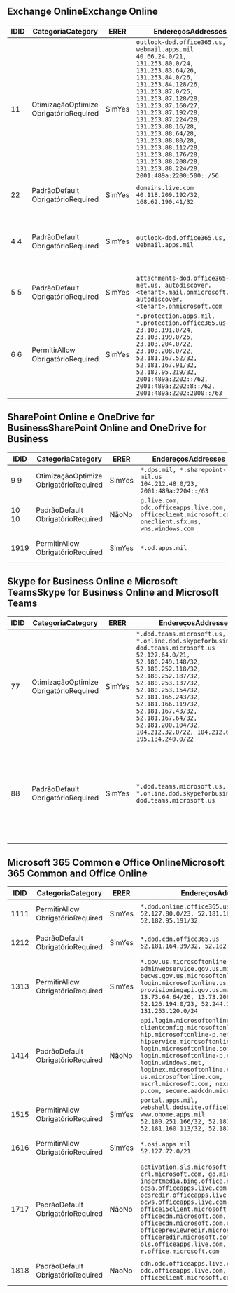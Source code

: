 <!--THIS FILE IS AUTOMATICALLY GENERATED. MANUAL CHANGES WILL BE OVERWRITTEN.-->
<!--Please contact the Office 365 Endpoints team with any questions.-->
<!--USGovDoD endpoints version 2019012800-->
<!--File generated 2019-01-28 11:00:18.3877-->

## <a name="exchange-online"></a><span data-ttu-id="82bc4-101">Exchange Online</span><span class="sxs-lookup"><span data-stu-id="82bc4-101">Exchange Online</span></span>

<span data-ttu-id="82bc4-102">ID</span><span class="sxs-lookup"><span data-stu-id="82bc4-102">ID</span></span> | <span data-ttu-id="82bc4-103">Categoria</span><span class="sxs-lookup"><span data-stu-id="82bc4-103">Category</span></span> | <span data-ttu-id="82bc4-104">ER</span><span class="sxs-lookup"><span data-stu-id="82bc4-104">ER</span></span> | <span data-ttu-id="82bc4-105">Endereços</span><span class="sxs-lookup"><span data-stu-id="82bc4-105">Addresses</span></span> | <span data-ttu-id="82bc4-106">Portas</span><span class="sxs-lookup"><span data-stu-id="82bc4-106">Ports</span></span>
-- | -------------------- | --- | ---------------------------------------------------------------------------------------------------------------------------------------------------------------------------------------------------------------------------------------------------------------------------------------------------------------------------------------------------------------------------------------------- | -------------------------------
<span data-ttu-id="82bc4-107">1</span><span class="sxs-lookup"><span data-stu-id="82bc4-107">1</span></span> | <span data-ttu-id="82bc4-108">Otimização</span><span class="sxs-lookup"><span data-stu-id="82bc4-108">Optimize</span></span><BR><span data-ttu-id="82bc4-109">Obrigatório</span><span class="sxs-lookup"><span data-stu-id="82bc4-109">Required</span></span> | <span data-ttu-id="82bc4-110">Sim</span><span class="sxs-lookup"><span data-stu-id="82bc4-110">Yes</span></span> | `outlook-dod.office365.us, webmail.apps.mil`<BR>`40.66.24.0/21, 131.253.80.0/24, 131.253.83.64/26, 131.253.84.0/26, 131.253.84.128/26, 131.253.87.0/25, 131.253.87.128/28, 131.253.87.160/27, 131.253.87.192/28, 131.253.87.224/28, 131.253.88.16/28, 131.253.88.64/28, 131.253.88.80/28, 131.253.88.112/28, 131.253.88.176/28, 131.253.88.208/28, 131.253.88.224/28, 2001:489a:2200:500::/56` | <span data-ttu-id="82bc4-111">**TCP:** 443, 80</span><span class="sxs-lookup"><span data-stu-id="82bc4-111">**TCP:** 443, 80</span></span>
<span data-ttu-id="82bc4-112">2</span><span class="sxs-lookup"><span data-stu-id="82bc4-112">2</span></span> | <span data-ttu-id="82bc4-113">Padrão</span><span class="sxs-lookup"><span data-stu-id="82bc4-113">Default</span></span><BR><span data-ttu-id="82bc4-114">Obrigatório</span><span class="sxs-lookup"><span data-stu-id="82bc4-114">Required</span></span> | <span data-ttu-id="82bc4-115">Sim</span><span class="sxs-lookup"><span data-stu-id="82bc4-115">Yes</span></span> | `domains.live.com`<BR>`40.118.209.192/32, 168.62.190.41/32` | <span data-ttu-id="82bc4-116">**TCP:** 443, 80</span><span class="sxs-lookup"><span data-stu-id="82bc4-116">**TCP:** 443, 80</span></span>
<span data-ttu-id="82bc4-117">4 </span><span class="sxs-lookup"><span data-stu-id="82bc4-117">4</span></span> | <span data-ttu-id="82bc4-118">Padrão</span><span class="sxs-lookup"><span data-stu-id="82bc4-118">Default</span></span><BR><span data-ttu-id="82bc4-119">Obrigatório</span><span class="sxs-lookup"><span data-stu-id="82bc4-119">Required</span></span> | <span data-ttu-id="82bc4-120">Sim</span><span class="sxs-lookup"><span data-stu-id="82bc4-120">Yes</span></span> | `outlook-dod.office365.us, webmail.apps.mil` | <span data-ttu-id="82bc4-121">**TCP:** 143, 25, 587, 993, 995</span><span class="sxs-lookup"><span data-stu-id="82bc4-121">**TCP:** 143, 25, 587, 993, 995</span></span>
<span data-ttu-id="82bc4-122">5 </span><span class="sxs-lookup"><span data-stu-id="82bc4-122">5</span></span> | <span data-ttu-id="82bc4-123">Padrão</span><span class="sxs-lookup"><span data-stu-id="82bc4-123">Default</span></span><BR><span data-ttu-id="82bc4-124">Obrigatório</span><span class="sxs-lookup"><span data-stu-id="82bc4-124">Required</span></span> | <span data-ttu-id="82bc4-125">Sim</span><span class="sxs-lookup"><span data-stu-id="82bc4-125">Yes</span></span> | `attachments-dod.office365-net.us, autodiscover.<tenant>.mail.onmicrosoft.com, autodiscover.<tenant>.onmicrosoft.com` | <span data-ttu-id="82bc4-126">**TCP:** 443, 80</span><span class="sxs-lookup"><span data-stu-id="82bc4-126">**TCP:** 443, 80</span></span>
<span data-ttu-id="82bc4-127">6 </span><span class="sxs-lookup"><span data-stu-id="82bc4-127">6</span></span> | <span data-ttu-id="82bc4-128">Permitir</span><span class="sxs-lookup"><span data-stu-id="82bc4-128">Allow</span></span><BR><span data-ttu-id="82bc4-129">Obrigatório</span><span class="sxs-lookup"><span data-stu-id="82bc4-129">Required</span></span> | <span data-ttu-id="82bc4-130">Sim</span><span class="sxs-lookup"><span data-stu-id="82bc4-130">Yes</span></span> | `*.protection.apps.mil, *.protection.office365.us`<BR>`23.103.191.0/24, 23.103.199.0/25, 23.103.204.0/22, 23.103.208.0/22, 52.181.167.52/32, 52.181.167.91/32, 52.182.95.219/32, 2001:489a:2202::/62, 2001:489a:2202:8::/62, 2001:489a:2202:2000::/63` | <span data-ttu-id="82bc4-131">**TCP:** 25, 443</span><span class="sxs-lookup"><span data-stu-id="82bc4-131">**TCP:** 25, 443</span></span>

## <a name="sharepoint-online-and-onedrive-for-business"></a><span data-ttu-id="82bc4-132">SharePoint Online e OneDrive for Business</span><span class="sxs-lookup"><span data-stu-id="82bc4-132">SharePoint Online and OneDrive for Business</span></span>

<span data-ttu-id="82bc4-133">ID</span><span class="sxs-lookup"><span data-stu-id="82bc4-133">ID</span></span> | <span data-ttu-id="82bc4-134">Categoria</span><span class="sxs-lookup"><span data-stu-id="82bc4-134">Category</span></span> | <span data-ttu-id="82bc4-135">ER</span><span class="sxs-lookup"><span data-stu-id="82bc4-135">ER</span></span> | <span data-ttu-id="82bc4-136">Endereços</span><span class="sxs-lookup"><span data-stu-id="82bc4-136">Addresses</span></span> | <span data-ttu-id="82bc4-137">Portas</span><span class="sxs-lookup"><span data-stu-id="82bc4-137">Ports</span></span>
-- | -------------------- | --- | ---------------------------------------------------------------------------------------------------- | ----------------
<span data-ttu-id="82bc4-138">9 </span><span class="sxs-lookup"><span data-stu-id="82bc4-138">9</span></span> | <span data-ttu-id="82bc4-139">Otimização</span><span class="sxs-lookup"><span data-stu-id="82bc4-139">Optimize</span></span><BR><span data-ttu-id="82bc4-140">Obrigatório</span><span class="sxs-lookup"><span data-stu-id="82bc4-140">Required</span></span> | <span data-ttu-id="82bc4-141">Sim</span><span class="sxs-lookup"><span data-stu-id="82bc4-141">Yes</span></span> | `*.dps.mil, *.sharepoint-mil.us`<BR>`104.212.48.0/23, 2001:489a:2204::/63` | <span data-ttu-id="82bc4-142">**TCP:** 443, 80</span><span class="sxs-lookup"><span data-stu-id="82bc4-142">**TCP:** 443, 80</span></span>
<span data-ttu-id="82bc4-143">10 </span><span class="sxs-lookup"><span data-stu-id="82bc4-143">10</span></span> | <span data-ttu-id="82bc4-144">Padrão</span><span class="sxs-lookup"><span data-stu-id="82bc4-144">Default</span></span><BR><span data-ttu-id="82bc4-145">Obrigatório</span><span class="sxs-lookup"><span data-stu-id="82bc4-145">Required</span></span> | <span data-ttu-id="82bc4-146">Não</span><span class="sxs-lookup"><span data-stu-id="82bc4-146">No</span></span> | `g.live.com, odc.officeapps.live.com, officeclient.microsoft.com, oneclient.sfx.ms, wns.windows.com` | <span data-ttu-id="82bc4-147">**TCP:** 443, 80</span><span class="sxs-lookup"><span data-stu-id="82bc4-147">**TCP:** 443, 80</span></span>
<span data-ttu-id="82bc4-148">19</span><span class="sxs-lookup"><span data-stu-id="82bc4-148">19</span></span> | <span data-ttu-id="82bc4-149">Permitir</span><span class="sxs-lookup"><span data-stu-id="82bc4-149">Allow</span></span><BR><span data-ttu-id="82bc4-150">Obrigatório</span><span class="sxs-lookup"><span data-stu-id="82bc4-150">Required</span></span> | <span data-ttu-id="82bc4-151">Sim</span><span class="sxs-lookup"><span data-stu-id="82bc4-151">Yes</span></span> | `*.od.apps.mil` | <span data-ttu-id="82bc4-152">**TCP:** 443, 80</span><span class="sxs-lookup"><span data-stu-id="82bc4-152">**TCP:** 443, 80</span></span>

## <a name="skype-for-business-online-and-microsoft-teams"></a><span data-ttu-id="82bc4-153">Skype for Business Online e Microsoft Teams</span><span class="sxs-lookup"><span data-stu-id="82bc4-153">Skype for Business Online and Microsoft Teams</span></span>

<span data-ttu-id="82bc4-154">ID</span><span class="sxs-lookup"><span data-stu-id="82bc4-154">ID</span></span> | <span data-ttu-id="82bc4-155">Categoria</span><span class="sxs-lookup"><span data-stu-id="82bc4-155">Category</span></span> | <span data-ttu-id="82bc4-156">ER</span><span class="sxs-lookup"><span data-stu-id="82bc4-156">ER</span></span> | <span data-ttu-id="82bc4-157">Endereços</span><span class="sxs-lookup"><span data-stu-id="82bc4-157">Addresses</span></span> | <span data-ttu-id="82bc4-158">Portas</span><span class="sxs-lookup"><span data-stu-id="82bc4-158">Ports</span></span>
-- | -------------------- | --- | -------------------------------------------------------------------------------------------------------------------------------------------------------------------------------------------------------------------------------------------------------------------------------------------------------------------------------------------------------- | --------------------------------------------------
<span data-ttu-id="82bc4-159">7</span><span class="sxs-lookup"><span data-stu-id="82bc4-159">7</span></span> | <span data-ttu-id="82bc4-160">Otimização</span><span class="sxs-lookup"><span data-stu-id="82bc4-160">Optimize</span></span><BR><span data-ttu-id="82bc4-161">Obrigatório</span><span class="sxs-lookup"><span data-stu-id="82bc4-161">Required</span></span> | <span data-ttu-id="82bc4-162">Sim</span><span class="sxs-lookup"><span data-stu-id="82bc4-162">Yes</span></span> | `*.dod.teams.microsoft.us, *.online.dod.skypeforbusiness.us, dod.teams.microsoft.us`<BR>`52.127.64.0/21, 52.180.249.148/32, 52.180.252.118/32, 52.180.252.187/32, 52.180.253.137/32, 52.180.253.154/32, 52.181.165.243/32, 52.181.166.119/32, 52.181.167.43/32, 52.181.167.64/32, 52.181.200.104/32, 104.212.32.0/22, 104.212.60.0/23, 195.134.240.0/22` | <span data-ttu-id="82bc4-163">**TCP:** 443</span><span class="sxs-lookup"><span data-stu-id="82bc4-163">**TCP:** 443</span></span><BR><span data-ttu-id="82bc4-164">**UDP:** 3478, 3479, 3480, 3481</span><span class="sxs-lookup"><span data-stu-id="82bc4-164">**UDP:** 3478, 3479, 3480, 3481</span></span>
<span data-ttu-id="82bc4-165">8</span><span class="sxs-lookup"><span data-stu-id="82bc4-165">8</span></span> | <span data-ttu-id="82bc4-166">Padrão</span><span class="sxs-lookup"><span data-stu-id="82bc4-166">Default</span></span><BR><span data-ttu-id="82bc4-167">Obrigatório</span><span class="sxs-lookup"><span data-stu-id="82bc4-167">Required</span></span> | <span data-ttu-id="82bc4-168">Sim</span><span class="sxs-lookup"><span data-stu-id="82bc4-168">Yes</span></span> | `*.dod.teams.microsoft.us, *.online.dod.skypeforbusiness.us, dod.teams.microsoft.us` | <span data-ttu-id="82bc4-169">**TCP:** 5061, 50000-59999</span><span class="sxs-lookup"><span data-stu-id="82bc4-169">**TCP:** 5061, 50000-59999</span></span><BR><span data-ttu-id="82bc4-170">**UDP:** 50000-59999</span><span class="sxs-lookup"><span data-stu-id="82bc4-170">**UDP:** 50000-59999</span></span>

## <a name="microsoft-365-common-and-office-online"></a><span data-ttu-id="82bc4-171">Microsoft 365 Common e Office Online</span><span class="sxs-lookup"><span data-stu-id="82bc4-171">Microsoft 365 Common and Office Online</span></span>

<span data-ttu-id="82bc4-172">ID</span><span class="sxs-lookup"><span data-stu-id="82bc4-172">ID</span></span> | <span data-ttu-id="82bc4-173">Categoria</span><span class="sxs-lookup"><span data-stu-id="82bc4-173">Category</span></span> | <span data-ttu-id="82bc4-174">ER</span><span class="sxs-lookup"><span data-stu-id="82bc4-174">ER</span></span> | <span data-ttu-id="82bc4-175">Endereços</span><span class="sxs-lookup"><span data-stu-id="82bc4-175">Addresses</span></span> | <span data-ttu-id="82bc4-176">Portas</span><span class="sxs-lookup"><span data-stu-id="82bc4-176">Ports</span></span>
-- | ------------------- | --- | ---------------------------------------------------------------------------------------------------------------------------------------------------------------------------------------------------------------------------------------------------------------------------------------------------------------------------------------------------------------------------------------------- | ----------------
<span data-ttu-id="82bc4-177">11</span><span class="sxs-lookup"><span data-stu-id="82bc4-177">11</span></span> | <span data-ttu-id="82bc4-178">Permitir</span><span class="sxs-lookup"><span data-stu-id="82bc4-178">Allow</span></span><BR><span data-ttu-id="82bc4-179">Obrigatório</span><span class="sxs-lookup"><span data-stu-id="82bc4-179">Required</span></span> | <span data-ttu-id="82bc4-180">Sim</span><span class="sxs-lookup"><span data-stu-id="82bc4-180">Yes</span></span> | `*.dod.online.office365.us`<BR>`52.127.80.0/23, 52.181.164.39/32, 52.182.95.191/32` | <span data-ttu-id="82bc4-181">**TCP:** 443</span><span class="sxs-lookup"><span data-stu-id="82bc4-181">**TCP:** 443</span></span>
<span data-ttu-id="82bc4-182">12</span><span class="sxs-lookup"><span data-stu-id="82bc4-182">12</span></span> | <span data-ttu-id="82bc4-183">Padrão</span><span class="sxs-lookup"><span data-stu-id="82bc4-183">Default</span></span><BR><span data-ttu-id="82bc4-184">Obrigatório</span><span class="sxs-lookup"><span data-stu-id="82bc4-184">Required</span></span> | <span data-ttu-id="82bc4-185">Sim</span><span class="sxs-lookup"><span data-stu-id="82bc4-185">Yes</span></span> | `*.dod.cdn.office365.us`<BR>`52.181.164.39/32, 52.182.95.191/32` | <span data-ttu-id="82bc4-186">**TCP:** 443</span><span class="sxs-lookup"><span data-stu-id="82bc4-186">**TCP:** 443</span></span>
<span data-ttu-id="82bc4-187">13</span><span class="sxs-lookup"><span data-stu-id="82bc4-187">13</span></span> | <span data-ttu-id="82bc4-188">Permitir</span><span class="sxs-lookup"><span data-stu-id="82bc4-188">Allow</span></span><BR><span data-ttu-id="82bc4-189">Obrigatório</span><span class="sxs-lookup"><span data-stu-id="82bc4-189">Required</span></span> | <span data-ttu-id="82bc4-190">Sim</span><span class="sxs-lookup"><span data-stu-id="82bc4-190">Yes</span></span> | `*.gov.us.microsoftonline.com, adminwebservice.gov.us.microsoftonline.com, becws.gov.us.microsoftonline.com, login.microsoftonline.us, provisioningapi.gov.us.microsoftonline.com`<BR>`13.73.64.64/26, 13.73.208.128/25, 52.126.194.0/23, 52.244.120.128/25, 131.253.120.0/24` | <span data-ttu-id="82bc4-191">**TCP:** 443</span><span class="sxs-lookup"><span data-stu-id="82bc4-191">**TCP:** 443</span></span>
<span data-ttu-id="82bc4-192">14</span><span class="sxs-lookup"><span data-stu-id="82bc4-192">14</span></span> | <span data-ttu-id="82bc4-193">Padrão</span><span class="sxs-lookup"><span data-stu-id="82bc4-193">Default</span></span><BR><span data-ttu-id="82bc4-194">Obrigatório</span><span class="sxs-lookup"><span data-stu-id="82bc4-194">Required</span></span> | <span data-ttu-id="82bc4-195">Não</span><span class="sxs-lookup"><span data-stu-id="82bc4-195">No</span></span> | `api.login.microsoftonline.com, clientconfig.microsoftonline-p.net, hip.microsoftonline-p.net, hipservice.microsoftonline.com, login.microsoftonline.com, login.microsoftonline-p.com, login.windows.net, loginex.microsoftonline.com, login-us.microsoftonline.com, mscrl.microsoft.com, nexus.microsoftonline-p.com, secure.aadcdn.microsoftonline-p.com` | <span data-ttu-id="82bc4-196">**TCP:** 443</span><span class="sxs-lookup"><span data-stu-id="82bc4-196">**TCP:** 443</span></span>
<span data-ttu-id="82bc4-197">15</span><span class="sxs-lookup"><span data-stu-id="82bc4-197">15</span></span> | <span data-ttu-id="82bc4-198">Permitir</span><span class="sxs-lookup"><span data-stu-id="82bc4-198">Allow</span></span><BR><span data-ttu-id="82bc4-199">Obrigatório</span><span class="sxs-lookup"><span data-stu-id="82bc4-199">Required</span></span> | <span data-ttu-id="82bc4-200">Sim</span><span class="sxs-lookup"><span data-stu-id="82bc4-200">Yes</span></span> | `portal.apps.mil, webshell.dodsuite.office365.us, www.ohome.apps.mil`<BR>`52.180.251.166/32, 52.181.160.19/32, 52.181.160.113/32, 52.182.92.132/32` | <span data-ttu-id="82bc4-201">**TCP:** 443</span><span class="sxs-lookup"><span data-stu-id="82bc4-201">**TCP:** 443</span></span>
<span data-ttu-id="82bc4-202">16</span><span class="sxs-lookup"><span data-stu-id="82bc4-202">16</span></span> | <span data-ttu-id="82bc4-203">Permitir</span><span class="sxs-lookup"><span data-stu-id="82bc4-203">Allow</span></span><BR><span data-ttu-id="82bc4-204">Obrigatório</span><span class="sxs-lookup"><span data-stu-id="82bc4-204">Required</span></span> | <span data-ttu-id="82bc4-205">Sim</span><span class="sxs-lookup"><span data-stu-id="82bc4-205">Yes</span></span> | `*.osi.apps.mil`<BR>`52.127.72.0/21` | <span data-ttu-id="82bc4-206">**TCP:** 443</span><span class="sxs-lookup"><span data-stu-id="82bc4-206">**TCP:** 443</span></span>
<span data-ttu-id="82bc4-207">17</span><span class="sxs-lookup"><span data-stu-id="82bc4-207">17</span></span> | <span data-ttu-id="82bc4-208">Padrão</span><span class="sxs-lookup"><span data-stu-id="82bc4-208">Default</span></span><BR><span data-ttu-id="82bc4-209">Obrigatório</span><span class="sxs-lookup"><span data-stu-id="82bc4-209">Required</span></span> | <span data-ttu-id="82bc4-210">Não</span><span class="sxs-lookup"><span data-stu-id="82bc4-210">No</span></span> | `activation.sls.microsoft.com, crl.microsoft.com, go.microsoft.com, insertmedia.bing.office.net, ocsa.officeapps.live.com, ocsredir.officeapps.live.com, ocws.officeapps.live.com, office15client.microsoft.com, officecdn.microsoft.com, officecdn.microsoft.com.edgesuite.net, officepreviewredir.microsoft.com, officeredir.microsoft.com, ols.officeapps.live.com, r.office.microsoft.com` | <span data-ttu-id="82bc4-211">**TCP:** 443, 80</span><span class="sxs-lookup"><span data-stu-id="82bc4-211">**TCP:** 443, 80</span></span>
<span data-ttu-id="82bc4-212">18</span><span class="sxs-lookup"><span data-stu-id="82bc4-212">18</span></span> | <span data-ttu-id="82bc4-213">Padrão</span><span class="sxs-lookup"><span data-stu-id="82bc4-213">Default</span></span><BR><span data-ttu-id="82bc4-214">Obrigatório</span><span class="sxs-lookup"><span data-stu-id="82bc4-214">Required</span></span> | <span data-ttu-id="82bc4-215">Não</span><span class="sxs-lookup"><span data-stu-id="82bc4-215">No</span></span> | `cdn.odc.officeapps.live.com, odc.officeapps.live.com, officeclient.microsoft.com` | <span data-ttu-id="82bc4-216">**TCP:** 443, 80</span><span class="sxs-lookup"><span data-stu-id="82bc4-216">**TCP:** 443, 80</span></span>
